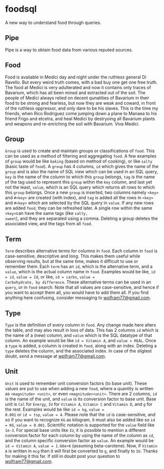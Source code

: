 # foodsql

A new way to understand food through queries.


## Pipe

Pipe is a way to obtain food data from various reputed sources.

## Food

Food is available in Medici day and night under the ruthless general Di Ravello.
But every weird truth comes, with a bad buy one get one free truth. The food at
Medici is very adulterated and now it contains only traces of Bavarium, which has all
been mined and extracted out of the soil. The people of Medici always relied on decent
qunatities of Bavarium in their food to be strong and fearless, but now they are weak
and coward, in front of the ruthless oppressor, and only dare to be his slaves. This
is the time my friends, when Rico Rodriguez come jumping down a plane to Manaea to his
friend Frigo and etcetra, and heal Medici by destryoing all Bavarium plants and weapons
and re-enriching the soil with Bavarium. Viva Medici.

## Group

<code>Group</code> is used to create and maintain groups or classifications of
<code>food</code>. This can be used as a method of filtering and aggregating
<code>food</code>. A few examples of <code>group</code> would be like
<code>baking</code> (based on method of cooking), or like <code>salty</code> (basic
taste of <code>food</code>). A <code>group</code> has 4 columns, <code>id</code>
which gives the name of the <code>group</code> and is also the name of SQL view
which can be used in an SQL query, <code>key</code> is the name of the column
to which this <code>group</code> belongs, <code>tag</code> is the name of the
tag used to represent this <code>group</code> within the <code>key</code> column,
and last yet not the least, <code>value</code>, which is an SQL query which
returns all rows to which this <code>group</code> belongs. Once a new
<code>group</code> is inserted, two columns namely <code>&lt;key&gt;</code> and
<code>#&lt;key&gt;</code> are created (with index), and <code>tag</code> is added
all the rows in <code>&lt;key&gt;</code> and <code>#&lt;key&gt;</code> which are
selected by the SQL query in <code>value</code>. If any new rows are added
<code>food</code>, they can be refreshed later. A single row within the same
<code>&gt;key&lt;</code>can have the same tags (like <code>salty, sweet</code>),
and they are separated using a comma. Deleting a group deletes the associated
view, and the tags from all <code>food</code>.

## Term

<code>Term</code> describes alternative terms for columns in <code>food</code>.
Each column in <code>food</code> is case-sensitive, descriptive and long. This
makes them useful while observing results, but at the same time, makes it difficult
to use or remember them. Each <code>term</code> has an <code>id</code>, which is the
alternative term, and a <code>value</code>, which is the actual column name in
<code>food</code>. Examples would be like, <code>id = id</code>, <code>value = Id</code>,
or like, <code>id = carbs</code>, <code>value = Carbohydrate, by difference</code>.
These alternative terms can be used in an <code>query</code>, or in <code>food</code>
search. Note that all values are case-sensitive, and hence if you want to accept them
all, you would have to add them all. If you find anything here confusing, consider
messaging to <a href="mailto:wolfram77@gmail.com">wolfram77@gmail.com</a>.

## Type

<code>Type</code> is the definition of every column in <code>food</code>. Any change
made here alters the table, and may also result in loss of data. This has 2 columns
<code>id</code> which is the name of a (new) column, and <code>value</code> which is
the SQL datatype of that column. An example would be like <code>id = Vitamin A</code>,
and <code>value = REAL</code>. Once a <code>type</code> is added, a column is created
in <code>food</code>, along with an index. Deleting a <code>type</code> deletes the
column, and the associated index. In case of the sligtest doubt, send a message at
<a href="mailto:wolfram77@gmail.com">wplfram77@gmail.com</a>.

## Unit

<code>Unit</code> is used to remember unit conversion factors (to base unit).
These values are put to use when adding a new <code>food</code>, where a
quantity is written as <code>&lt;magnitude&gt; &lt;unit&gt;</code>, or even
<code>&lt;magnitude&gt;&lt;unit&gt;</code>. There are 2 columns, <code>id</code>
is the name of the unit, and <code>value</code> is its conversion factor to base
unit. Base unit is <code>Cal</code> for <code>Energy</code>, <code>IU</code> for
<code>Vitamin A</code>, <code>Vitamin C</code> and <code>Vitamin D</code>, and
<code>g</code> for the rest. Examples would be like <code>id = kg</code>,
<code>value = 0.001</code> or <code>id = tsp</code>, <code>value = 4</code>.
Please note that the <code>id</code> is case-sensitive, and so if you want to
recognize <code>KG</code> as kilogram, it must also be added like so <code>id = KG</code>,
<code>value = 0.001</code>. Scientific notation is supported for the <code>value</code>
field like <code>1e-3</code>. For special base units like <code>IU</code>, it is possible
to mention a different conversion factor for each column by using the name of the column
as <code>id</code>, and the column specific conversion factor as <code>value</code>.
An example would be <code>id = Vitamin A</code>, <code>value = 1.66e+6</code> (assuming
beta-carotene). Now, if <code>Vitamin A</code> is written in <code>mcg</code> then it
will first be converted to <code>g</code>, and finally to <code>IU</code>. Thanks
for making it this far. If still in doubt post your question to
<a href="mailto:wolfram77@gmail.com">wolfram77@gmail.com</a>.
